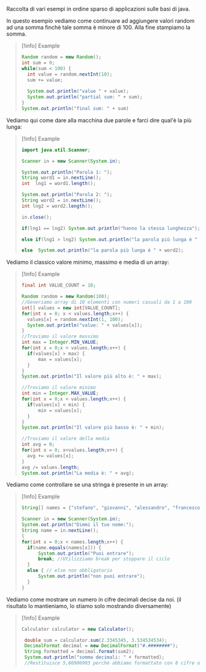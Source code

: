 Raccolta di vari esempi in ordine sparso di applicazioni sulle basi di java.

In questo esempio vediamo come continuare ad aggiungere valori random
ad una somma finchè tale somma è minore di 100.
Alla fine stampiamo la somma.
> [!info] Example
> ```java
> Random random = new Random();
>int sum = 0;
>while(sum < 100) {
>	int value = random.nextInt(10);
>	sum += value;
>	
>	System.out.println("value " + value);
>	System.out.println("partial sum: " + sum);
>}
>System.out.println("final sum: " + sum)

Vediamo qui come dare alla macchina due parole e farci dire qual'è
la più lunga:

> [!info] Example
> ```java
> import java.util.Scanner;
> 
> Scanner in = new Scanner(System.in);
> 
> System.out.println("Parola 1: ");
> String word1 = in.nextLine();
> int  lng1 = word1.length();
> 
> System.out.println("Parola 2: ");
> String word2 = in.nextLine();
> int lng2 = word2.length();
> 
> in.close();
> 
> if(lng1 == lng2) System.out.println("hanno la stessa lunghezza");
> 
> else if(lng1 > lng2) System.out.println("la parola più lunga è " + word1);
> 
> else  System.out.println("la parola più lunga è " + word2);

Vediamo il classico valore minimo, massimo e media di un array:

> [!info] Example
> ```java
> final int VALUE_COUNT = 10;
> 
> Random random = new Random(100);
> //Generiamo array di 10 elementi con numeri casuali da 1 a 100
> int[] values = new int[VALUE_COUNT];
> for(int x = 0; x < values.length;x++) {
> 	values[x] = random.nextInt(1, 100);
> 	System.out.println("value: " + values[x]);
> }
> //Troviamo il valore massimo
> int max = Integer.MIN_VALUE;
> for(int x = 0;x < values.length;x++) {
> 	if(values[x] > max) {
> 		max = values[x];
> 	}
> }
> System.out.println("Il valore più alto è: " + max);
> 
> //Troviamo il valore minimo
> int min = Integer.MAX_VALUE;
> for(int x = 0;x < values.length;x++) {
> 	if(values[x] < min) {
> 		min = values[x];
> 	}
> }
> System.out.println("Il valore più basso è: " + min);
> 
> //Troviamo il valore della media
> int avg = 0;
> for(int x = 0; x<values.length;x++) {
> 	avg += values[x];
> }
> avg /= values.length;
> System.out.println("La media è: " + avg);

Vediamo come controllare se una stringa è presente in un array:

> [!info] Example
> ```java
> String[] names = {"stefano", "giovanni", "alessandro", "francesco"};
> 
> Scanner in = new Scanner(System.in);
> System.out.println("Dimmi il tuo nome:");
> String name = in.nextLine();
> l
> for(int x = 0;x < names.length;x++) {
> 	if(name.equals(names[x])) {
> 		System.out.println("Puoi entrare");
> 		break; //Utilizziamo break per stoppare il ciclo
> 	} 
> 	else { // else non obbligatorio
> 		System.out.println("non puoi entrare");
> 	}
> }

Vediamo come mostrare un numero in cifre decimali decise da noi.
(il risultato lo mantieniamo, lo stiamo solo mostrando diversamente)

> [!info] Example
> ```java
> Calculator calculator = new Calculator();
> 
>  double sum = calculator.sum(2.3345345, 3.534534534);
>  DecimalFormat decimal = new DecimalFormat("#.########");
>  String formatted = decimal.format(sum2);
>  System.out.println("somma decimali: " + formatted);
>  //Restituisce 5,86906903 perchè abbiamo formattato con 8 cifre decimali